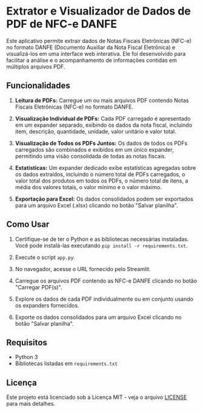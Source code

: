 # Extrator e Visualizador de Dados de PDF de NFC-e DANFE

Este aplicativo permite extrair dados de Notas Fiscais Eletrônicas (NFC-e) no formato DANFE (Documento Auxiliar da Nota Fiscal Eletrônica) e visualizá-los em uma interface web interativa. Ele foi desenvolvido para facilitar a análise e o acompanhamento de informações contidas em múltiplos arquivos PDF.

## Funcionalidades

1. **Leitura de PDFs:** Carregue um ou mais arquivos PDF contendo Notas Fiscais Eletrônicas (NFC-e) no formato DANFE.

2. **Visualização Individual de PDFs:** Cada PDF carregado é apresentado em um expander separado, exibindo os dados da nota fiscal, incluindo item, descrição, quantidade, unidade, valor unitário e valor total.

3. **Visualização de Todos os PDFs Juntos:** Os dados de todos os PDFs carregados são combinados e exibidos em um único expander, permitindo uma visão consolidada de todas as notas fiscais.

4. **Estatísticas:** Um expander dedicado exibe estatísticas agregadas sobre os dados extraídos, incluindo o número total de PDFs carregados, o valor total dos produtos em todos os PDFs, o número total de itens, a média dos valores totais, o valor mínimo e o valor máximo.

5. **Exportação para Excel:** Os dados consolidados podem ser exportados para um arquivo Excel (.xlsx) clicando no botão "Salvar planilha".

## Como Usar

1. Certifique-se de ter o Python e as bibliotecas necessárias instaladas. Você pode instalá-las executando `pip install -r requirements.txt`.

2. Execute o script `app.py`.

3. No navegador, acesse o URL fornecido pelo Streamlit.

4. Carregue os arquivos PDF contendo as NFC-e DANFE clicando no botão "Carregar PDF(s)".

5. Explore os dados de cada PDF individualmente ou em conjunto usando os expanders fornecidos.

6. Exporte os dados consolidados para um arquivo Excel clicando no botão "Salvar planilha".

## Requisitos

- Python 3
- Bibliotecas listadas em `requirements.txt`

## Licença

Este projeto está licenciado sob a Licença MIT - veja o arquivo [LICENSE](LICENSE) para mais detalhes.
